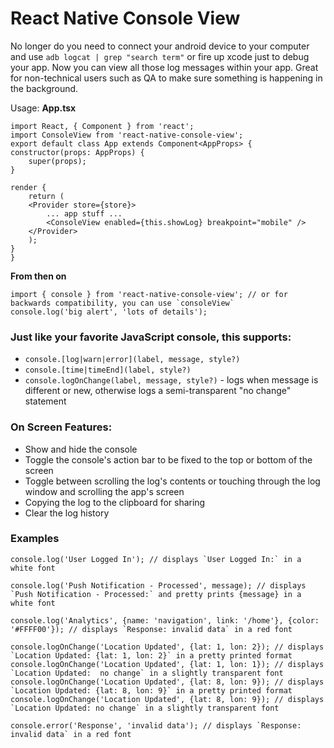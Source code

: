 # React Native Console View

No longer do you need to connect your android device to your computer and use `adb logcat | grep "search term"` or fire up xcode just to debug your app. Now you can view all those log messages within your app. Great for non-technical users such as QA to make sure something is happening in the background.

Usage: 
**App.tsx**

    import React, { Component } from 'react';
    import ConsoleView from 'react-native-console-view';
    export default class App extends Component<AppProps> {
    constructor(props: AppProps) {
        super(props);
    }

    render {
        return (
        <Provider store={store}>
            ... app stuff ...
            <ConsoleView enabled={this.showLog} breakpoint="mobile" />
        </Provider>
        );
    }
    }


**From then on**

    import { console } from 'react-native-console-view'; // or for backwards compatibility, you can use `consoleView`
    console.log('big alert', 'lots of details');

### Just like your favorite JavaScript console, this supports:
- `console.[log|warn|error](label, message, style?)`
- `console.[time|timeEnd](label, style?)`
- `console.logOnChange(label, message, style?)` - logs when message is different or new, otherwise logs a semi-transparent "no change" statement

### On Screen Features:
- Show and hide the console
- Toggle the console's action bar to be fixed to the top or bottom of the screen
- Toggle between scrolling the log's contents or touching through the log window and scrolling the app's screen
- Copying the log to the clipboard for sharing
- Clear the log history

### Examples

    console.log('User Logged In'); // displays `User Logged In:` in a white font

    console.log('Push Notification - Processed', message); // displays `Push Notification - Processed:` and pretty prints {message} in a white font

    console.log('Analytics', {name: 'navigation', link: '/home'}, {color: '#FFFF00'}); // displays `Response: invalid data` in a red font

    console.logOnChange('Location Updated', {lat: 1, lon: 2}); // displays `Location Updated: {lat: 1, lon: 2}` in a pretty printed format
    console.logOnChange('Location Updated', {lat: 1, lon: 1}); // displays `Location Updated:  no change` in a slightly transparent font
    console.logOnChange('Location Updated', {lat: 8, lon: 9}); // displays `Location Updated: {lat: 8, lon: 9}` in a pretty printed format
    console.logOnChange('Location Updated', {lat: 8, lon: 9}); // displays `Location Updated: no change` in a slightly transparent font

    console.error('Response', 'invalid data'); // displays `Response: invalid data` in a red font
